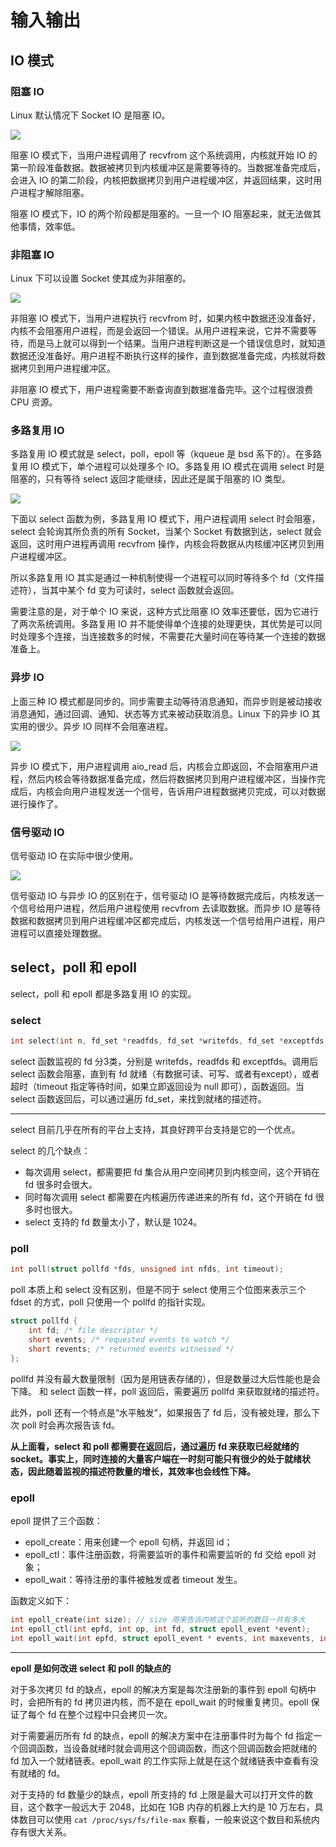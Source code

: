 # 输入输出

## IO 模式

### 阻塞 IO

Linux 默认情况下 Socket IO 是阻塞 IO。

![](assets/20190826090348545_31322.png)

阻塞 IO 模式下，当用户进程调用了 recvfrom 这个系统调用，内核就开始 IO 的第一阶段准备数据。数据被拷贝到内核缓冲区是需要等待的。当数据准备完成后，会进入 IO 的第二阶段，内核把数据拷贝到用户进程缓冲区，并返回结果，这时用户进程才解除阻塞。

阻塞 IO 模式下，IO 的两个阶段都是阻塞的。一旦一个 IO 阻塞起来，就无法做其他事情，效率低。

### 非阻塞 IO

Linux 下可以设置 Socket 使其成为非阻塞的。

![](assets/20190826092033424_19038.png)

非阻塞 IO 模式下，当用户进程执行 recvfrom 时，如果内核中数据还没准备好，内核不会阻塞用户进程，而是会返回一个错误。从用户进程来说，它并不需要等待，而是马上就可以得到一个结果。当用户进程判断这是一个错误信息时，就知道数据还没准备好。用户进程不断执行这样的操作，直到数据准备完成，内核就将数据拷贝到用户进程缓冲区。

非阻塞 IO 模式下，用户进程需要不断查询直到数据准备完毕。这个过程很浪费 CPU 资源。

### 多路复用 IO

多路复用 IO 模式就是 select，poll，epoll 等（kqueue 是 bsd 系下的）。在多路复用 IO 模式下，单个进程可以处理多个 IO。多路复用 IO 模式在调用 select 时是阻塞的，只有等待 select 返回才能继续，因此还是属于阻塞的 IO 类型。

![](assets/20190826092040289_22570.png)

下面以 select 函数为例，多路复用 IO 模式下，用户进程调用 select 时会阻塞，select 会轮询其所负责的所有 Socket，当某个 Socket 有数据到达，select 就会返回，这时用户进程再调用 recvfrom 操作，内核会将数据从内核缓冲区拷贝到用户进程缓冲区。

所以多路复用 IO 其实是通过一种机制使得一个进程可以同时等待多个 fd（文件描述符），当其中某个 fd 变为可读时，select 函数就会返回。

需要注意的是，对于单个 IO 来说，这种方式比阻塞 IO 效率还要低，因为它进行了两次系统调用。多路复用 IO 并不能使得单个连接的处理更快，其优势是可以同时处理多个连接，当连接数多的时候，不需要花大量时间在等待某一个连接的数据准备上。

### 异步 IO

上面三种 IO 模式都是同步的。同步需要主动等待消息通知，而异步则是被动接收消息通知，通过回调、通知、状态等方式来被动获取消息。Linux 下的异步 IO 其实用的很少。异步 IO 同样不会阻塞进程。

![](assets/20190826092047298_3437.png)

异步 IO 模式下，用户进程调用 aio_read 后，内核会立即返回，不会阻塞用户进程，然后内核会等待数据准备完成，然后将数据拷贝到用户进程缓冲区，当操作完成后，内核会向用户进程发送一个信号，告诉用户进程数据拷贝完成，可以对数据进行操作了。

### 信号驱动 IO

信号驱动 IO 在实际中很少使用。

![](assets/20190826095859154_23884.png)

信号驱动 IO 与异步 IO 的区别在于，信号驱动 IO 是等待数据完成后，内核发送一个信号给用户进程，然后用户进程使用 recvfrom 去读取数据。而异步 IO 是等待数据和数据拷贝到用户进程缓冲区都完成后，内核发送一个信号给用户进程，用户进程可以直接处理数据。

## select，poll 和 epoll

select，poll 和 epoll 都是多路复用 IO 的实现。

### select

```c
int select(int n, fd_set *readfds, fd_set *writefds, fd_set *exceptfds, struct timeval *timeout);
```

select 函数监视的 fd 分3类，分别是 writefds，readfds 和 exceptfds。调用后 select 函数会阻塞，直到有 fd 就绪（有数据可读、可写、或者有except），或者超时（timeout 指定等待时间，如果立即返回设为 null 即可），函数返回。当 select 函数返回后，可以通过遍历 fd_set，来找到就绪的描述符。

---

select 目前几乎在所有的平台上支持，其良好跨平台支持是它的一个优点。

select 的几个缺点：

- 每次调用 select，都需要把 fd 集合从用户空间拷贝到内核空间，这个开销在 fd 很多时会很大。
- 同时每次调用 select 都需要在内核遍历传递进来的所有 fd，这个开销在 fd 很多时也很大。
- select 支持的 fd 数量太小了，默认是 1024。

### poll

```c
int poll(struct pollfd *fds, unsigned int nfds, int timeout);
```

poll 本质上和 select 没有区别，但是不同于 select 使用三个位图来表示三个 fdset 的方式，poll 只使用一个 pollfd 的指针实现。

```c
struct pollfd {
    int fd; /* file descriptor */
    short events; /* requested events to watch */
    short revents; /* returned events witnessed */
};
```

pollfd 并没有最大数量限制（因为是用链表存储的），但是数量过大后性能也是会下降。 和 select 函数一样，poll 返回后，需要遍历 pollfd 来获取就绪的描述符。

此外，poll 还有一个特点是“水平触发”，如果报告了 fd 后，没有被处理，那么下次 poll 时会再次报告该 fd。

**从上面看，select 和 poll 都需要在返回后，通过遍历 fd 来获取已经就绪的 socket。事实上，同时连接的大量客户端在一时刻可能只有很少的处于就绪状态，因此随着监视的描述符数量的增长，其效率也会线性下降。**

### epoll

epoll 提供了三个函数：

- epoll_create：用来创建一个 epoll 句柄，并返回 id；
- epoll_ctl：事件注册函数，将需要监听的事件和需要监听的 fd 交给 epoll 对象；
- epoll_wait：等待注册的事件被触发或者 timeout 发生。

函数定义如下：

```c
int epoll_create(int size); // size 用来告诉内核这个监听的数目一共有多大
int epoll_ctl(int epfd, int op, int fd, struct epoll_event *event);
int epoll_wait(int epfd, struct epoll_event * events, int maxevents, int timeout);
```

---

**epoll 是如何改进 select 和 poll 的缺点的**

对于多次拷贝 fd 的缺点，epoll 的解决方案是每次注册新的事件到 epoll 句柄中时，会把所有的 fd 拷贝进内核，而不是在 epoll_wait 的时候重复拷贝。epoll 保证了每个 fd 在整个过程中只会拷贝一次。

对于需要遍历所有 fd 的缺点，epoll 的解决方案中在注册事件时为每个 fd 指定一个回调函数，当设备就绪时就会调用这个回调函数，而这个回调函数会把就绪的 fd 加入一个就绪链表。epoll_wait 的工作实际上就是在这个就绪链表中查看有没有就绪的 fd。

对于支持的 fd 数量少的缺点，epoll 所支持的 fd 上限是最大可以打开文件的数目，这个数字一般远大于 2048，比如在 1GB 内存的机器上大约是 10 万左右，具体数目可以使用 `cat /proc/sys/fs/file-max` 察看，一般来说这个数目和系统内存有很大关系。

